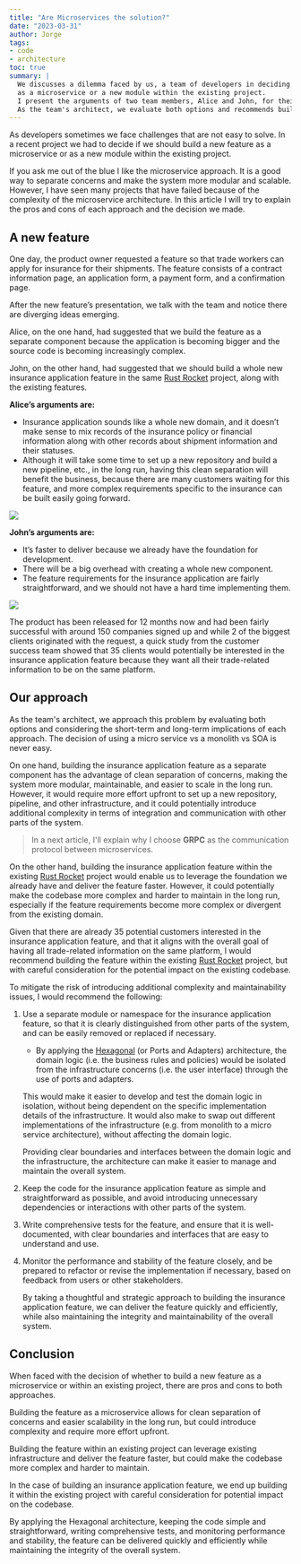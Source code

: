 ```yaml
---
title: "Are Microservices the solution?"
date: "2023-03-31"
author: Jorge
tags:
- code
- architecture
toc: true
summary: |
  We discusses a dilemma faced by us, a team of developers in deciding whether to build a new feature
  as a microservice or a new module within the existing project.
  I present the arguments of two team members, Alice and John, for their respective approaches.
  As the team's architect, we evaluate both options and recommends building the feature within the existing project, while taking measures to maintain the integrity and maintainability of the overall system.
---
```


As developers sometimes we face challenges that are not easy to solve. In a recent project we had to decide if we should build a new feature as a microservice or as a new module within the existing project.

If you ask me out of the blue I like the microservice approach. It is a good way to separate concerns and make the system more modular and scalable. However, I have seen many projects that have failed because of the complexity of the microservice architecture. In this article I will try to explain the pros and cons of each approach and the decision we made.

## A new feature

One day, the product owner requested a feature so that trade workers can apply for insurance for their shipments. The feature consists of a contract information page, an application form, a payment form, and a confirmation page.

After the new feature’s presentation, we talk with the team and notice there are diverging ideas emerging.

Alice, on the one hand, had suggested that we build the feature as a separate component because the application is becoming bigger and the source code is becoming increasingly complex.

John, on the other hand, had suggested that we should build a whole new insurance application feature in the same [Rust Rocket](https://rocket.rs/) project, along with the existing features.

**Alice’s arguments are:**

- Insurance application sounds like a whole new domain, and it doesn’t make sense to mix records of the insurance policy or financial information along with other records about shipment information and their statuses.
- Although it will take some time to set up a new repository and build a new pipeline, etc., in the long run, having this clean separation will benefit the business, because there are many customers waiting for this feature, and more complex requirements specific to the insurance can be built easily going forward.

<img src="/img/are-ms-the-solution/ms.png"/>

**John’s arguments are:**

- It’s faster to deliver because we already have the foundation for development.
- There will be a big overhead with creating a whole new component.
- The feature requirements for the insurance application are fairly straightforward, and we should not have a hard time implementing them.

<img src="/img/are-ms-the-solution/mo.png"/>

The product has been released for 12 months now and had been fairly successful with around 150 companies signed up and while 2 of the biggest clients originated with the request, a quick study from the customer success team showed that 35 clients would potentially be interested in the insurance application feature because they want all their trade-related information to be on the same platform.


## Our approach

As the team's architect, we approach this problem by evaluating both options and considering the short-term and long-term implications of each approach. The decision of using a micro service vs a monolith vs SOA is never easy.

On one hand, building the insurance application feature as a separate component has the advantage of clean separation of concerns, making the system more modular, maintainable, and easier to scale in the long run. However, it would require more effort upfront to set up a new repository, pipeline, and other infrastructure, and it could potentially introduce additional complexity in terms of integration and communication with other parts of the system.

> In a next article, I'll explain why I choose **GRPC** as the communication protocol between microservices.

On the other hand, building the insurance application feature within the existing [Rust Rocket](https://rocket.rs/) project would enable us to leverage the foundation we already have and deliver the feature faster. However, it could potentially make the codebase more complex and harder to maintain in the long run, especially if the feature requirements become more complex or divergent from the existing domain.

Given that there are already 35 potential customers interested in the insurance application feature, and that it aligns with the overall goal of having all trade-related information on the same platform, I would recommend building the feature within the existing [Rust Rocket](https://rocket.rs/) project, but with careful consideration for the potential impact on the existing codebase.

To mitigate the risk of introducing additional complexity and maintainability issues, I would recommend the following:

1. Use a separate module or namespace for the insurance application feature, so that it is clearly distinguished from other parts of the system, and can be easily removed or replaced if necessary.
    - By applying the [Hexagonal](https://netflixtechblog.com/ready-for-changes-with-hexagonal-architecture-b315ec967749) (or Ports and Adapters) architecture, the domain logic (i.e. the business rules and policies) would be isolated from the infrastructure concerns (i.e. the user interface) through the use of ports and adapters.

    This would make it easier to develop and test the domain logic in isolation, without being dependent on the specific implementation details of the infrastructure. It would also make to swap out different implementations of the infrastructure (e.g. from monolith to a micro service architecture), without affecting the domain logic.

    Providing clear boundaries and interfaces between the domain logic and the infrastructure, the architecture can make it easier to manage and maintain the overall system.

2. Keep the code for the insurance application feature as simple and straightforward as possible, and avoid introducing unnecessary dependencies or interactions with other parts of the system.

3. Write comprehensive tests for the feature, and ensure that it is well-documented, with clear boundaries and interfaces that are easy to understand and use.

4. Monitor the performance and stability of the feature closely, and be prepared to refactor or revise the implementation if necessary, based on feedback from users or other stakeholders.

    By taking a thoughtful and strategic approach to building the insurance application feature, we can deliver the feature quickly and efficiently, while also maintaining the integrity and maintainability of the overall system.

## Conclusion

When faced with the decision of whether to build a new feature as a microservice or within an existing project, there are pros and cons to both approaches.

Building the feature as a microservice allows for clean separation of concerns and easier scalability in the long run, but could introduce complexity and require more effort upfront.

Building the feature within an existing project can leverage existing infrastructure and deliver the feature faster, but could make the codebase more complex and harder to maintain.

In the case of building an insurance application feature, we end up building it within the existing project with careful consideration for potential impact on the codebase.

By applying the Hexagonal architecture, keeping the code simple and straightforward, writing comprehensive tests, and monitoring performance and stability, the feature can be delivered quickly and efficiently while maintaining the integrity of the overall system.
